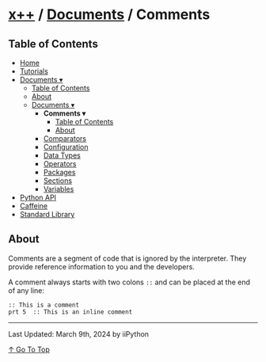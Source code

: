 # [x++](../README.md) / [Documents](../documents.md) / Comments

## Table of Contents

- [Home](../README.md)
- [Tutorials](../tutorials.md)
- [Documents ▾](../documents.md)
    - [Table of Contents](../documents.md#table-of-contents)
    - [About](../documents.md#about)
    - [Documents ▾](../documents.md#documents)
        - **Comments ▾**
            - [Table of Contents](#table-of-contents)
            - [About](#about)
        - [Comparators](comparators.md)
        - [Configuration](configuration.md)
        - [Data Types](datatypes.md)
        - [Operators](operators.md)
        - [Packages](packages.md)
        - [Sections](sections.md)
        - [Variables](variables.md)
- [Python API](../python-api.md)
- [Caffeine](../caffeine.md)
- [Standard Library](../stdlib.md)

## About

Comments are a segment of code that is ignored by the interpreter. They provide reference information to you and the developers.

A comment always starts with two colons `::` and can be placed at the end of any line:

```xpp
:: This is a comment
prt 5  :: This is an inline comment
```

---

Last Updated: March 9th, 2024 by iiPython

[↑ Go To Top](#x--documents--comments)